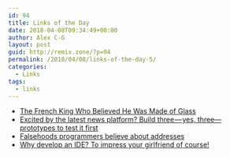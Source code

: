 ```yaml
---
id: 94
title: Links of the Day
date: 2018-04-08T09:34:49+00:00
author: Alex C-G
layout: post
guid: http://remix.zone/?p=94
permalink: /2018/04/08/links-of-the-day-5/
categories:
  - Links
tags:
  - links
---
```

  * [The French King Who Believed He Was Made of Glass](https://daily.jstor.org/french-king-who-believed-made-glass/)
  * [Excited by the latest news platform? Build three — yes, three—prototypes to test it first](https://building.theatlantic.com/excited-by-the-latest-news-platform-build-three-yes-three-prototypes-to-test-it-first-991232220952)
  * [Falsehoods programmers believe about addresses](https://www.mjt.me.uk/posts/falsehoods-programmers-believe-about-addresses/)
  * [Why develop an IDE? To impress your girlfriend of course!](http://blog.querystorm.com/index.php/2018/04/04/whynow/)